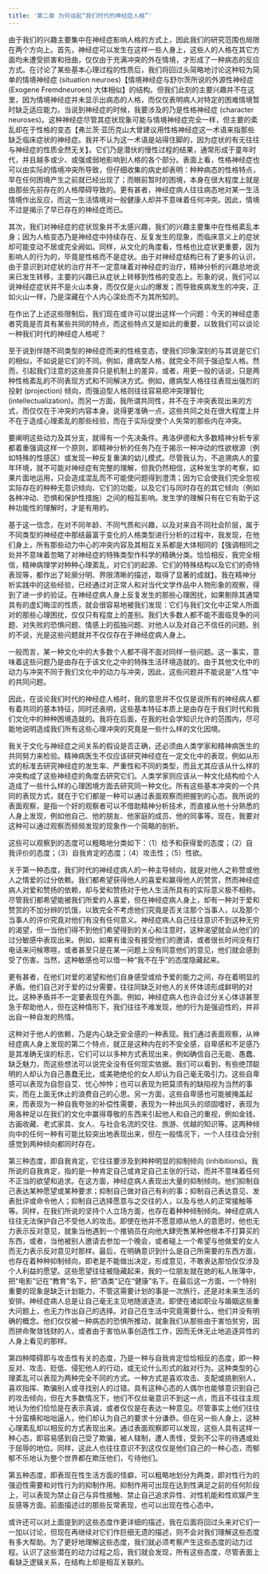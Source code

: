 ```yaml
---
title: '第二章 为何谈起“我们时代的神经症人格”'
---
```


由于我们的兴趣主要集中在神经症影响人格的方式上，因此我们的研究范围也局限在两个方向上。首先，神经症可以发生在这样一些人身上，这些人的人格在其它方面均未遭受损害和扭曲，仅仅由于充满冲突的外在情境，才形成了一种病态的反应方式。在讨论了某些基本心理过程的性质后，我们将回过头简略地讨论这种较为简单的情境神经症 (situation neuroes)【情境神经症与舒尔茨所说的外源性神经症 (Exogene Fremdneuroen) 大体相似】的结构。但我们此刻的主要兴趣并不在这里，因为情境神经症并未显示出病态的人格，而仅仅表明病人对特定的困难情境暂时缺乏适应能力。当说到神经症的时候，我要涉及的乃是性格神经症 (character neuroses)。这种神经症尽管其症状现象可能与情境神经症完全一样，但主要的紊乱却在于性格的变态【弗兰茨·亚历克山大曾建议用性格神经症这一术语来指那些缺乏临床症状的神经症。我并不认为这一术语是站得住脚的，因为症状的有无往往与神经症的性质全然无关】。它们乃是潜伏的慢性过程的结果，通常形成于童年时代，并且越多或少、或强或弱地影响到人格的各个部分。表面上看，性格神经症也可以由实际的情境冲突所导致，但仔细收集的病史却表明：种种病态的性格特点，早在任何困境产生之前就已经出现了；而眼前暂时的困境，本身在很大程度上就是由那些先前存在的人格障碍导致的。更有甚者，神经症病人往往病态地对某一生活情境作出反应，而这一生活情境对一般健康人却并不意味着任何冲突。因此，情境不过是揭示了早已存在的神经症而已。

其次，我们对神经症的症状现象并不太感兴趣，我们的兴趣主要集中在性格紊乱本身；因为人格变态乃是神经症中持续存在、反复发生的现象，而临床意义上的症状却可能变动不居或完全阙如。同样，从文化的角度看，性格也比症状更重要，因为影响人的行为的，毕竟是性格而不是症状。由于对神经症结构已有了更多的认识，由于意识到对症状的治疗并不一定意味着对神经症的治疗，精神分析的兴趣总地说来已发生转移，主要的兴趣已从症状上转移到性格的变态上。形象的说，我们可以说神经症症状并不是火山本身，而仅仅是火山的爆发；而导致疾病发生的冲突，正如火山一样，乃是深藏在个人内心深处而不为其所知的。

在作出了上述这些限制后，我们现在或许可以提出这样一个问题：今天的神经症患者究竟是否具有某些共同的特点，而这些特点又是如此的重要，以致我们可以谈论一种我们时代的神经症人格呢？

至于说到伴随不同类型的神经症而来的性格变态，使我们印象深刻的与其说是它们的相似，不如说是它们的不同。例如，癔病型人格，就完全不同于强迫型人格。然而，引起我们注意的这些差异只是机制上的差异，或者，用更一般的话说，只是两种性格紊乱的不同表现方式和不同解决方式。例如，癔病型人格往往表现出强烈的投射 (projection) 倾向，而强迫型人格则往往容易把冲突理智化 (intellectualization)。而另一方面，我所谓共同性，并不在于冲突表现出来的方式，而仅仅在于冲突的内容本身。说得更准确一点，这些共同之处在很大程度上并不在于造成心理紊乱的那些经验，而在于实际促使个人失常的那些内在冲突。

要阐明这些动力及其分支，就得有一个先决条件。弗洛伊德和大多数精神分析专家都着重强调这样一个原则，即精神分析的任务乃在于揭示一种冲动的性欲根源（例如特殊的性感区）或发现一种反复重演的幼儿模式。尽管我认为，不追溯病人的童年环境，就不可能对神经症有完整的理解，但我仍然相信，这种发生学的考察，如果片面地运用，只会造成混乱而不可能使问题得到澄清；因为它会使我们完全忽视实际存在的种种无意识倾向、它们的功能，以及它们与同时存在的其它倾向（例如各种冲动、恐惧和保护性措施）之间的相互影响。发生学的理解只有在它有助于这种功能性的理解时，才是有用的。

基于这一信念，在对不同年龄、不同气质和兴趣，以及对来自不同社会阶层，属于不同类型的神经症中那结最富于变化的人格类型进行分析的过程中，我发现，在他们身上，所有那些动力中心的冲突内容及其相互关系都是大体相同的【强调相同之处并不意味着忽略了对神经症的特殊类型作科学的精确分类。恰恰相反，我完全相信，精神病理学对种种心理紊乱，对它们的起源、它们的特殊结构以及它们的奇特表现等，都作出了轮廓分明、界限清晰的描述，取得了显著的成就】。我在精神分析实践中的这些经验，已经通过对正常人和对当代文学作品中人物形象的观察，得到了进一步的验证。在神经症病人身上反复发生的那些心理困扰，如果剔除其通常具有的虚幻晦涩的性质，就会很容易地被我们发现：它们与我们文化中正常人所面对的那些心理困扰，仅仅只有程度上的差别。我们大多数人都不能不面临竞争的问题、对失败的恐惧问题、情感上的孤独问题、对他人以及对自己不信任的问题。别的不说，光是这些问题就并不仅仅存在于神经症病人身上。

一般而言，某一种文化中的大多数个人都不得不面对同样一些问题。这一事实，意味着这些问题乃是由存在于该文化之中的特殊生活环境造就的。由于其他文化中的动力与冲突不同于我们文化中的动力与冲突，因此，这些问题并不能说是“人性”中的共同问题。

因此，在谈论我们时代的神经症人格时，我的意思并不仅仅是说所有的神经病人都有着共同的基本特征，同时还表明，这些基本特征本质上是由存在于我们时代和我们文化中的种种困境造就的。我将在后面，在我的社会学知识允许的范围内，尽可能地说明造成我们所有这些心理冲突的究竟是一些什么样的文化因境。

我关于文化与神经症之间关系的假设是否正确，还必须由人类学家和精神病医生的共同努力来检验。精神病医生不仅应该研究神经症在一定文化中的表现，例如从形式的标准去研究神经症的发生率、严重性和不同的类型，而且尤其应该从什么样的冲突构成了这些神经症的角度去研究它们。人类学家则应该从一种文化结构给个人造成了一些什么样的心理困境方面去研究同一种文化。所有这些基本冲突的一个共同的表现方式，就在于它们都是一种可以通过表面观察而把握到的心态。我所说的表面观察，是指一个好的观察者可以不借助精神分析技术，而直接从他十分熟悉的人身上发现，例如他自己、他的朋友、他家庭的成员、他的同事等。现在，我要对这种可以通过观察而频频发现的现象作一个简略的剖析。

这些可以观察到的态度可以粗略地分类如下：（1）给予和获得爱的态度；（2）自我评价的态度；（3）自我肯定的态度；（4）攻击性；（5）性欲。

关于第一种态度，我们时代的神经症病人的一种主导倾向，就是对他人之称赞或他人之情爱的过分依赖。我们都希望获得他人的喜爱和赢得他人的赞赏，然而神经症病人对爱和赞扬的依赖，却与爱和赞扬对于他人生活所具有的实际意义极不相称。尽管我们都希望能被我们所爱的人喜爱，但在神经症病人身上，却有一种对于爱和赞赏的不加分辨的饥饿，以致完全不考虑他们究竟是否关注那个当事人，以及那个当事人的评价究竟对他们有没有任何意义。神经症病人自己往往意识不到这种无穷的渴望，但一当他们得不到他们希望得到的关心和注意时，这种渴望就会从他们的过分敏感中表现出来。例如，如果有谁没有接受他们的邀请，或者很长时间没有打电话来问候寒暄，或者甚至只是在某一问题上没有同意他们的意见，他们就会感到受了伤害。当然，这种敏感也可以借一种“我不在乎”的态度隐藏起来。

更有甚者，在他们对爱的渴望和他们自身感受或给予爱的能力之间，存在着明显的矛盾。他们自己对于爱的过分需要，往往同缺乏对他人的关怀体谅形成鲜明的对比。这种矛盾并不一定要表现在外面。例如，神经症病人也许会过分关心体谅甚至急于帮助他人，但在这种情形下，我们往往不难发现，他的行为是强迫性的，并非出自一种自发的热情。

这种对于他人的依赖，乃是内心缺乏安全感的一种表现。我们通过表面观察，从神经症病人身上发现的第二个特点，就正是这种内在的不安全感，自卑感和不足感乃是其准确无误的标志，它们可以以多种方式表现出来，例如确信自己无能、愚蠢、缺乏魅力，而这些想法可以说完全没有任何现实依据。我们可以看到，有些绝顶聪明的人却认为自己愚蠢无比，或美艳绝伦的女人却认为自己毫无吸引力。这些自卑感可以表现为自怨自艾、忧心忡忡；也可以表现为把莫须有的缺陷视为当然的事实，而在上面无休止的浪费自己的心思。另一方面，这些自卑感也可能被掩盖起来，而表现为一种自我夸张的补偿性需要，表现为一种出风头的顽固嗜好，表现为用各种足以在我们的文化中赢得尊敬的东西来引起他人和自己的重视，例如金钱、古画收藏、老式家具、女人、与社会名流的交往、旅游、优越的知识等。这两种倾向中的任何一种有可能比较突出地表现出来，但在一般情况下，一个人往往会分别感觉到两种倾向都同时存在。

第三种态度，即自我肯定，它往往要涉及到种种明显的抑制倾向 (inhibitions)。我所说的自我肯定，指的是一种肯定自己或肯定自己主张的行动，而并不意味着任何不正当的欲望和追求。在这方面，神经症病人表现出大量的抑制倾向。他们抑制自己表达某种愿望或某种要求；抑制自己做对自己有利的事；抑制自己表达意见、发表批评或命令他人；抑制自己选择愿意与之交往的人，以及与他人的正常接触等等。同样，在我们所说的坚持个人立场方面，也存在着种种倾制倾向。神经症病人往往无法保护自己不受他人的攻击。即使在他并不愿意顺从他人的意愿时，他也无力表示反对意见，就象当他遇到一个推销员在向他大肆兜售某种他根本不打算买的东西，或者，当他被别人邀请去参加一个晚会，或者碰上一个希望与他做爱的女人而无力表示反对意见时那样。最后，在明确意识到什么是自己所需要的东西方面，也存在着种种抑制倾向，即老是不能做出决定，形成意见，不敢表达那怕仅仅涉及个人利益的愿望。这些愿望往往被隐藏起来，我的一位朋友就在她的私人账簿中，把“电影”记在“教育”名下，把“酒类”记在“健康”名下。在最后这一方面，一个特别重要的现象是缺乏计划能力，不管这需要计划的事是一次旅行，还是对未来生活的安排。神经症病人总是让自己毫无主见地随波逐流，即使在诸如职业与婚姻这些重大问题上，也无力作出自己的选择。对自己在生活中究竟需要什么，他们并没有明确的概念。他们仅仅被一种病态的恐惧所推动，就象我们从那些由于害怕贫穷，因而拼命聚敛钱财的人，或者由于害怕从事创造性工作，因而无休无止地追逐异性的人身上看见的那样。

第四种障碍即与攻击性有关的态度，乃是一种与自我肯定恰恰相反的态度，即一种反对、攻击、贬低、侵犯他人的行动，或无论什么形式的敌对行为。这种类型的心理紊乱可以表现为两种完全不同的方式。一种方式是喜欢攻击、支配或挑剔别人，喜欢指挥、欺骗别人或寻找别人的过错。具有这种心态的人偶尔也能够意识到自己的攻击倾向，但在大多数情况下，他们不仅丝毫意识不到这一点，而且不往往主观地认为他们恰恰是在表示真诚，或者仅仅是在表达一种意见。尽管事实上他们往往十分蛮横和咄咄逼人，他们却认为自己的要求十分谦恭。但在另一些人身上，这种心理紊乱却以相反的方式表现出来。通过表面观察即可以发现，这些人具有这样一种心态，即容易感到自己受了欺骗，被人辖制，遭人责怪，受到不公平的待遇或处于屈辱的地位。同样，这此人也往往意识不到这仅仅是他们自己的一种心态，而郁郁不乐地认为整个世界都在欺压他们，亏待他们。

第五种态度，即表现在性生活方面的怪癖，可以粗略地划分为两类，即对性行为的强迫性需要和对性行为的抑制作用。抑制作用可出现在达到性满足之前的任何阶段上，可以表现为禁止自己与异性接触、禁止自己追求异性、对性机能和性欢娱产生反感等方面。前面描述过的那些反常表现，也可以出现在性心态中。

或许还可以对上面提到的这些态度作更详细的描述，我在后面将回过头来对它们一一加以讨论，但现在再继续对它们作巨细无遗的描述，则不会对我们理解这些态度有多大帮助。为了更好地理解这些态度，我们就必须考察产生这些态度的动力过程。认识了这些潜在的动力过程之后，我们就会发现，所有这些态度，尽管表面上看缺乏逻辑关系，在结构上却是相互关联的。

